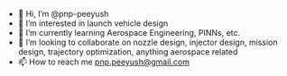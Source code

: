- 👋 Hi, I’m @pnp-peeyush
- 👀 I’m interested in launch vehicle design
- 🌱 I’m currently learning Aerospace Engineering, PINNs, etc.
- 💞️ I’m looking to collaborate on nozzle design, injector design, mission design, trajectory optimization, anything aerospace related
- 📫 How to reach me pnp.peeyush@gmail.com

<!---
pnp-peeyush/pnp-peeyush is a ✨ special ✨ repository because its `README.md` (this file) appears on your GitHub profile.
You can click the Preview link to take a look at your changes.
--->
